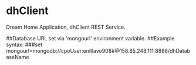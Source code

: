 # dhClient
Dream Home Application, dhClient REST Service.


##Database URL set via 'mongourl' environment variable.
##Example syntax:
###set mongourl=mongodb://cpoUser:enitlavo908#@158.85.248.111:8888/dhDatabaseName

